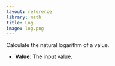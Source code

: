 ```yaml
---
layout: reference
library: math
title: Log
image: log.png
---
```

Calculate the natural logarithm of a value.

* **Value**: The input value.
